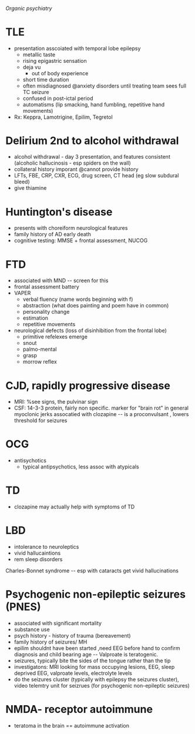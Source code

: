 ###### Organic psychiatry

# TLE
- presentation asscoiated with temporal lobe epilepsy
    + metallic taste
    + rising epigastric sensation
    + deja vu
        * out of body experience    
    + short time duration
    + often misdiagnosed @anxiety disorders until treating team sees full TC seizure
    + confused in post-ictal period
    + automatisms (lip smacking, hand fumbling, repetitive hand movements)
- Rx: Keppra, Lamotrigine, Epilim, Tegretol

# Delirium 2nd to alcohol withdrawal
- alcohol withdrawal - day 3 presentation, and features consistent (alcoholic hallucinosis - esp spiders on the wall)
- collateral history imporant @cannot provide history
- LFTs, FBE, CRP, CXR, ECG, drug screen, CT head (eg slow subdural bleed) 
- give thiamine

# Huntington's disease
- presents with choreiform neurological features
- family history of AD early death
- cognitive testing: MMSE + frontal assessment, NUCOG

# FTD
- associated with MND -- screen for this
- frontal assessment battery
- VAPER
    + verbal fluency (name words beginning with f)
    + abstraction (what does painting and poem have in common)
    + personality change
    + estimation
    + repetitive movements
- neurological defects (loss of disinhibition from the frontal lobe)
    + primitive refelexes emerge
    + snout
    + palmo-mental
    + grasp
    + morrow reflex


# CJD, rapidly progressive disease
- MRI: %see signs, the pulvinar sign
- CSF: 14-3-3 protein, fairly non specific. marker for "brain rot" in general
myoclonic jerks assocatied with clozapine -- is a proconvulsant , lowers threshold for seizures

# OCG
- antisychotics
    + typical antipsychotics, less assoc with atypicals

# TD
- clozapine may actually help with symptoms of TD

# LBD
- intolerance to neuroleptics
- vivid hallucaintions
- rem sleep disorders



Charles-Bonnet syndrome
-- esp with cataracts get vivid hallucinations


# Psychogenic non-epileptic seizures (PNES)
- associated with significant mortality
- substance use
- psych history - history of trauma (bereavement)
- family history of seizures/ MH
- epilim shouldnt have been started ,need EEG before hand to confirm diagnosis and child bearing age -- Valproate is teratogenic.
- seizures, typically bite the sides of the tongue rather than the tip
- investigatons: MRI looking for mass occupying lesions, EEG, sleep deprived EEG, valproate levels, electrolyte levels
- do the seizures cluster (typically with epilepsy the seizures cluster), video telemtry unit for seizrues (for psychogenic non-epileptic seizures)

# NMDA- receptor autoimmune
- teratoma in the brain == autoimmune activation





